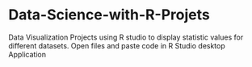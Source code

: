 # Data-Science-with-R-Projets
Data Visualization Projects using R studio to display statistic values for different datasets. 
Open files and paste code in R Studio desktop Application

